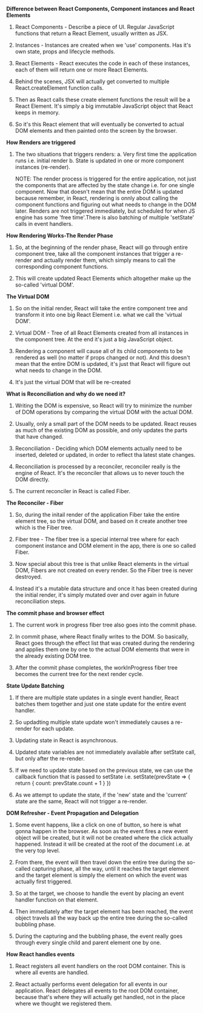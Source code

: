 **Difference between React Components, Component instances and React Elements**

1. React Components - Describe a piece of UI. Regular JavaScript functions that return a React Element, usually written as JSX.

2. Instances - Instances are created when we 'use' components. Has it's own state, props and lifecycle methods.

3. React Elements - React executes the code in each of these instances, each of them will return one or more React Elements.

4. Behind the scenes, JSX will actually get converted to multiple React.createElement function calls.

5. Then as React calls these create element functions the result will be a React Element. It's simply a big immutable JavaScript object that React keeps in memory.

6. So it's this React element that will eventually be converted to actual DOM elements and then painted onto the screen by the browser.

**How Renders are triggered**

1. The two situations that triggers renders:
   a. Very first time the application runs i.e. initial render
   b. State is updated in one or more component instances (re-render).

   NOTE: The render process is triggered for the entire application, not just the components that are affected by the state change i.e. for one single component.
   Now that doesn't mean that the entire DOM is updated because remember, in React, rendering is onnly about calling the component functions and figuring out what needs to change in the DOM later.
   Renders are not triggered immediately, but scheduled for when JS engine has some 'free time'.There is also batching of multiple 'setState' calls in event handlers.

**How Rendering Works-The Render Phase**

1. So, at the beginning of the render phase, React will go through entire component tree, take all the component instances that trigger a re-render and actually render them, which simply means to call the corresponding component functions.

2. This will create updated React Elements which altogether make up the so-called 'virtual DOM'.

**The Virtual DOM**

1. So on the initial render, React will take the entire component tree and transform it into one big React Element i.e. what we call the 'virtual DOM'.

2. Virtual DOM - Tree of all React Elements created from all instances in the component tree. At the end it's just a big JavaScript object.

3. Rendering a component will cause all of its child components to be rendered as well (no matter if props changed or not). And this doesn't mean that the entire DOM is updated, it's just that React will figure out what needs to change in the DOM.

4. It's just the virtual DOM that will be re-created

**What is Reconciliation and why do we need it?**

1. Writing the DOM is expensive, so React will try to minimize the number of DOM operations by comparing the virtual DOM with the actual DOM.

2. Usually, only a small part of the DOM needs to be updated. React reuses as much of the existing DOM as possible, and only updates the parts that have changed.

3. Reconciliation - Deciding which DOM elements actually need to be inserted, deleted or updated, in order to reflect tha latest state changes.

4. Reconciliation is processed by a reconciler, reconciler really is the engine of React. It's the reconciler that allows us to never touch the DOM directly.

5. The current reconciler in React is called Fiber.

**The Reconciler - Fiber**

1. So, during the initail render of the application Fiber take the entire element tree, so the virtual DOM, and based on it create another tree which is the Fiber tree.

2. Fiber tree - The fiber tree is a special internal tree where for each component instance and DOM element in the app, there is one so called Fiber.

3. Now special about this tree is that unlike React elements in the virtual DOM, Fibers are not created on every render. So the Fiber tree is never destroyed.

4. Instead it's a mutable data structure and once it has been created during the initial render, it's simply mutated over and over again in future reconciliation steps.

**The commit phase and browser effect**

1. The current work in progress fiber tree also goes into the commit phase.

2. In commit phase, where React finally writes to the DOM. So basically, React goes through the effect list that was created during the rendering and applies them one by one to the actual DOM elements that were in the already existing DOM tree.

3. After the commit phase completes, the workInProgress fiber tree becomes the current tree for the next render cycle.

**State Update Batching**

1. If there are multiple state updates in a single event handler, React batches them together and just one state update for the entire event handler.

2. So updadting multiple state update won't immediately causes a re-render for each update.

3. Updating state in React is asynchronous.

4. Updated state variables are not immediately available after setState call, but only after the re-render.

5. If we need to update state based on the previous state, we can use the callback function that is passed to setState i.e. setState(prevState => { return { count: prevState.count + 1 } })

6. As we attempt to update the state, if the 'new' state and the 'current' state are the same, React will not trigger a re-render.

**DOM Refresher - Event Propagation and Delegation**

1. Some event happens, like a click on one of button, so here is what gonna happen in the browser. As soon as the event fires a new event object will be created, but it will not be created where the click actually happened. Instead it will be created at the root of the document i.e. at the very top level.

2. From there, the event will then travel down the entire tree during the so-called capturing phase, all the way, until it reaches the target element and the target element is simply the element on which the event was actually first triggered.

3. So at the target, we choose to handle the event by placing an event handler function on that element.

4. Then immediately after the target element has been reached, the event object travels all the way back up the entire tree during the so-called bubbling phase.

5. During the capturing and the bubbling phase, the event really goes through every single child and parent element one by one.

**How React handles events**

1. React registers all event handlers on the root DOM container. This is where all events are handled.

2. React actually performs event delegation for all events in our application. React delegates all events to the root DOM container, because that's where they will actually get handled, not in the place where we thought we registered them. 